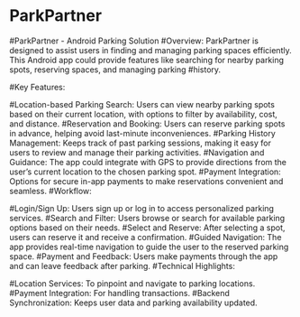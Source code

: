 # ParkPartner
#ParkPartner - Android Parking Solution
#Overview: ParkPartner is designed to assist users in finding and managing parking spaces efficiently. This Android app could provide features like searching for nearby parking spots, reserving spaces, and managing parking #history.

#Key Features:

#Location-based Parking Search: Users can view nearby parking spots based on their current location, with options to filter by availability, cost, and distance.
#Reservation and Booking: Users can reserve parking spots in advance, helping avoid last-minute inconveniences.
#Parking History Management: Keeps track of past parking sessions, making it easy for users to review and manage their parking activities.
#Navigation and Guidance: The app could integrate with GPS to provide directions from the user’s current location to the chosen parking spot.
#Payment Integration: Options for secure in-app payments to make reservations convenient and seamless.
#Workflow:

#Login/Sign Up: Users sign up or log in to access personalized parking services.
#Search and Filter: Users browse or search for available parking options based on their needs.
#Select and Reserve: After selecting a spot, users can reserve it and receive a confirmation.
#Guided Navigation: The app provides real-time navigation to guide the user to the reserved parking space.
#Payment and Feedback: Users make payments through the app and can leave feedback after parking.
#Technical Highlights:

#Location Services: To pinpoint and navigate to parking locations.
#Payment Integration: For handling transactions.
#Backend Synchronization: Keeps user data and parking availability updated.
